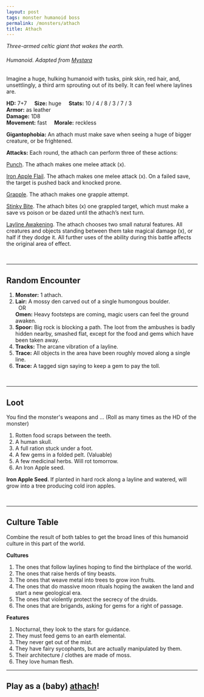 ```yaml
---
layout: post
tags: monster humanoid boss
permalink: /monsters/athach
title: Athach
---
```


*Three-armed celtic giant that wakes the earth.*

###### Humanoid. Adapted from [Mystara](http://adnd.geoshitties.installgentoo.com/mm/gianatha.html)

Imagine a huge, hulking humanoid with tusks, pink skin, red hair, and, unsettlingly, a third arm sprouting out of its belly. It can feel where laylines are.

**HD:** 7+7  &nbsp; &nbsp;  **Size:** huge &nbsp; &nbsp; **Stats:** 10 / 4 / 8 / 3 / 7 / 3 <br>
**Armor:** as leather <br>
**Damage:** 1D8 <br>
**Movement:** fast &nbsp; &nbsp; **Morale:** reckless <br>

**Gigantophobia:** An athach must make save when seeing a huge of bigger creature, or be frightened.

**Attacks:** Each round, the athach can perform three of these actions:

<ins>Punch</ins>. The athach makes one melee attack (x).

<ins>Iron Apple Flail</ins>. The athach makes one melee attack (x). On a failed save, the target is pushed back and knocked prone.

<ins>Grapple</ins>. The athach makes one grapple attempt.

<ins>Stinky Bite</ins>. The athach bites (x) one grappled target, which must make a save vs poison or be dazed until the athach’s next turn.

<ins>Layline Awakening</ins>. The athach chooses two small natural features. All creatures and objects standing between them take magical damage (x), or half if they dodge it. All further uses of the ability during this battle affects the original area of effect.

<br>

---

## Random Encounter

1. **Monster:** 1 athach.
1. **Lair:** A mossy den carved out of a single humongous boulder. <br>	&nbsp; OR <br>	**Omen:** Heavy footsteps are coming, magic users can feel the ground awaken.
1. **Spoor:** Big rock is blocking a path. The loot from the ambushes is badly hidden nearby, smashed flat, except for the food and gems which have been taken away.
1. **Tracks:** The arcane vibration of a layline.
1. **Trace:** All objects in the area have been roughly moved along a single line.
1. **Trace:** A tagged sign saying to keep a gem to pay the toll.

<br>

---

## Loot

You find the monster's weapons and ... (Roll as many times as the HD of the monster)

1. Rotten food scraps between the teeth.
1. A human skull.
1. A full ration stuck under a foot.
1. A few gems in a folded pelt. (Valuable)
1. A few medicinal herbs. Will rot tomorrow.
1. An Iron Apple seed.

<span class="alchemy"> **Iron Apple Seed**. If planted in hard rock along a layline and watered, will grow into a tree producing cold iron apples.</span>

<br>

---

## Culture Table

Combine the result of both tables to get the broad lines of this humanoid culture in this part of the world.

**Cultures**
1. The ones that follow laylines hoping to find the birthplace of the world.
1. The ones that raise herds of tiny beasts. 
1. The ones that weave metal into trees to grow iron fruits.
1. The ones that do massive moon rituals hoping the awaken the land and start a new geological era.
1. The ones that violently protect the secrecy of the druids.
1. The ones that are brigands, asking for gems for a right of passage.

**Features**
1. Nocturnal, they look to the stars for guidance.
1. They must feed gems to an earth elemental.
1. They never get out of the mist.
1. They have fairy sycophants, but are actually manipulated by them.
1. Their architecture / clothes are made of moss.
1. They love human flesh.

---

## Play as a (baby) [athach](https://saltygoo.github.io/class/specialist/athach)!

